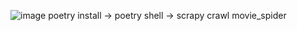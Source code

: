 ![image](https://github.com/user-attachments/assets/6164a457-8abe-4559-9d1d-ac94bf704e6f)
poetry install -> poetry shell -> scrapy crawl movie_spider

